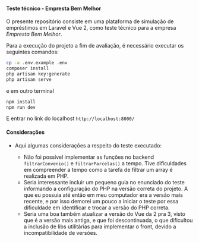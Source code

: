 #### Teste técnico - Empresta Bem Melhor

O presente repositório consiste em uma plataforma de simulação de empréstimos em Laravel e Vue 2, como teste técnico para a empresa *Empresta Bem Melhor*.

Para a execução do projeto a fim de avaliação, é necessário executar os seguintes comandos:

```bash
cp -a .env.example .env
composer install
php artisan key:generate
php artisan serve
```

e em outro terminal

```bash
npm install
npm run dev
```

E entrar no link do localhost `http://localhost:8000/`

#### Considerações

- Aqui algumas considerações a respeito do teste executado:

    - Não foi possível implementar as funções no backend `filtrarConvenio()` e `filtrarParcelas()` a tempo. Tive dificuldades em compreender a tempo como a tarefa de filtrar um array é realizada em PHP.
    - Seria interessante incluir um pequeno guia no enunciado do teste informando a configuração do PHP na versão correta do projeto. A que eu possuia até então em meu computador era a versão mais recente, e por isso demorei um pouco a iniciar o teste por essa dificuldade em identificar e trocar a versão do PHP correta.
    - Seria uma boa também atualizar a versão do Vue da 2 pra 3, visto que é a versão mais antiga, e que foi descontinuada, o que dificultou a inclusão de libs utilitárias para implementar o front, devido a incompatibilidade de versões.
